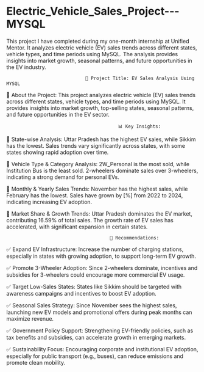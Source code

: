 # Electric_Vehicle_Sales_Project---MYSQL

This project I  have completed during my one-month internship at Unified Mentor. It analyzes electric vehicle (EV) sales trends across different states, vehicle types, and time periods using MySQL. The analysis provides insights into market growth, seasonal patterns, and future opportunities in the EV industry.

                                 📌 Project Title: EV Sales Analysis Using MYSQL
📖 About the Project:
This project analyzes electric vehicle (EV) sales trends across different states, vehicle types, and time periods using MySQL. It provides insights into market growth, top-selling states, seasonal patterns, and future opportunities in the EV sector.

                                             📊 Key Insights:

🔹 State-wise Analysis:
Uttar Pradesh has the highest EV sales, while Sikkim has the lowest.
Sales trends vary significantly across states, with some states showing rapid adoption over time.

🔹 Vehicle Type & Category Analysis:
2W_Personal is the most sold, while Institution Bus is the least sold.
2-wheelers dominate sales over 3-wheelers, indicating a strong demand for personal EVs.

🔹 Monthly & Yearly Sales Trends:
November has the highest sales, while February has the lowest.
Sales have grown by [%] from 2022 to 2024, indicating increasing EV adoption.

🔹 Market Share & Growth Trends:
Uttar Pradesh dominates the EV market, contributing 16.59% of total sales.
The growth rate of EV sales has accelerated, with significant expansion in certain states.

                                          📢 Recommendations:

✅ Expand EV Infrastructure: Increase the number of charging stations, especially in states with growing adoption, to support long-term EV growth.

✅ Promote 3-Wheeler Adoption: Since 2-wheelers dominate, incentives and subsidies for 3-wheelers could encourage more commercial EV usage.

✅ Target Low-Sales States: States like Sikkim should be targeted with awareness campaigns and incentives to boost EV adoption.

✅ Seasonal Sales Strategy: Since November sees the highest sales, launching new EV models and promotional offers during peak months can maximize revenue.

✅ Government Policy Support: Strengthening EV-friendly policies, such as tax benefits and subsidies, can accelerate growth in emerging markets.

✅ Sustainability Focus: Encouraging corporate and institutional EV adoption, especially for public transport (e.g., buses), can reduce emissions and promote clean mobility.

